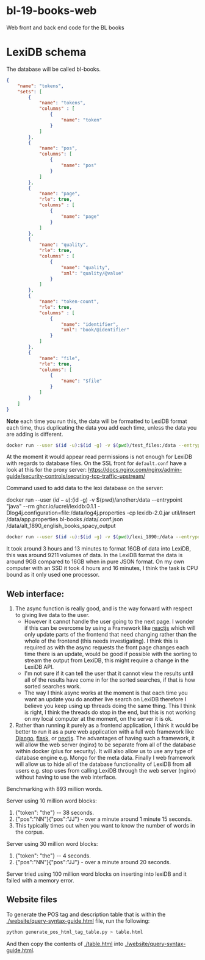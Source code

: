 # bl-19-books-web
Web front and back end code for the BL books


# LexiDB schema

The database will be called bl-books.

``` json
{
    "name": "tokens",
    "sets": [
        {
            "name": "tokens",
            "columns" : [
                {
                    "name": "token"
                }
            ]
        },
        {
            "name": "pos",
            "columns": [
                {
                    "name": "pos"
                }
            ]
        },
        {
            "name": "page",
            "rle": true,
            "columns" : [
                {
                    "name": "page"
                }
            ]
        },
        {
            "name": "quality",
            "rle": true,
            "columns" : [
                {
                    "name": "quality",
                    "xml": "quality/@value"
                }
            ]
        },
        {
            "name": "token-count",
            "rle": true,
            "columns" : [
                {
                    "name": "identifier",
                    "xml": "book/@identifier"
                }
            ]
        },
        {
            "name": "file",
            "rle": true,
            "columns": [
                {
                    "name": "$file"
                }
            ]
        }
    ]
}
```

**Note** each time you run this, the data will be formatted to LexiDB format each time, thus duplicating the data you add each time, unless the data you are adding is different.
``` bash
docker run --user $(id -u):$(id -g) -v $(pwd)/test_files:/data --entrypoint "java" --rm ghcr.io/ucrel/lexidb:0.1.1 -Dlog4j.configuration=file:/data/log4j.properties -cp lexidb-2.0.jar util/Insert /data/app.properties bl-books /data/setup_files/.conf.json /data/setup_files
```

At the moment it would appear read permissions is not enough for LexiDB with regards to database files. On the SSL front for `default.conf` have a look at this for the proxy server: https://docs.nginx.com/nginx/admin-guide/security-controls/securing-tcp-traffic-upstream/



Command used to add data to the lexi database on the server:

docker run --user $(id -u):$(id -g) -v $(pwd)/another:/data --entrypoint "java" --rm ghcr.io/ucrel/lexidb:0.1.1 -Dlog4j.configuration=file:/data/log4j.properties -cp lexidb-2.0.jar util/Insert /data/app.properties bl-books /data/.conf.json /data/alt_1890_english_books_spacy_output

``` bash
docker run --user $(id -u):$(id -g) -v $(pwd)/lexi_1890:/data --entrypoint "java" --rm ghcr.io/ucrel/lexidb:0.1.1 -Dlog4j.configuration=file:/data/log4j.properties -cp lexidb-2.0.jar util/Insert /data/app.properties bl-books /data/.conf.json /data/alt_1890_english_books_spacy_output
```

It took around 3 hours and 13 minutes to format 16GB of data into LexiDB, this was around 9211 volumes of data. In the LexiDB format the data is around 9GB compared to 16GB when in pure JSON format. On my own computer with an SSD it took 4 hours and 16 minutes, I think the task is CPU bound as it only used one processor.



## Web interface:

1. The async function is really good, and is the way forward with respect to giving live data to the user. 
    * However it cannot handle the user going to the next page. I wonder if this can be overcome by using a Framework like [reactjs](https://reactjs.org/) which will only update parts of the frontend that need changing rather than the whole of the frontend (this needs investigating). I think this is required as with the async requests the front page changes each time there is an update, would be good if possible with the sorting to stream the output from LexiDB, this might require a change in the LexiDB API.
    * I'm not sure if it can tell the user that it cannot view the results until all of the results have come in for the sorted searches, if that is how sorted searches work.
    * The way I think async works at the moment is that each time you want an update you do another live search on LexiDB therefore I believe you keep using up threads doing the same thing. This I think is right, I think the threads do stop in the end, but this is not working on my local computer at the moment, on the server it is ok.
2. Rather than running it purely as a frontend application, I think it would be better to run it as a pure web application with a full web framework like [Django](https://www.djangoproject.com/), [flask](https://flask.palletsprojects.com/en/2.0.x/), or [nextjs](https://nextjs.org/). The advantages of having such a framework, it will allow the web server (nginx) to be separate from all of the database within docker (plus for security). It will also allow us to use any type of database engine e.g. Mongo for the meta data. Finally I web framework will allow us to hide all of the database functionality of LexiDB from all users e.g. stop uses from calling LexiDB through the web server (nginx) without having to use the web interface.

Benchmarking with 893 million words.

Server using 10 million word blocks:

1. {"token": "the"} -- 38 seconds.
2. {"pos":"NN"}{"pos":"JJ"} - over a minute around 1 minute 15 seconds.
3. This typically times out when you want to know the number of words in the corpus.

Server using 30 million word blocks:

1. {"token": "the"} -- 4 seconds.
2. {"pos":"NN"}{"pos":"JJ"} - over a minute around 20 seconds.

Server tried using 100 million word blocks on inserting into lexiDB and it failed with a memory error.


## Website files

To generate the POS tag and description table that is within the [./website/query-syntax-guide.html](./website/query-syntax-guide.html) file, run the following:

``` bash
python generate_pos_html_tag_table.py > table.html
```

And then copy the contents of [./table.html](./table.html) into [./website/query-syntax-guide.html](./website/query-syntax-guide.html).